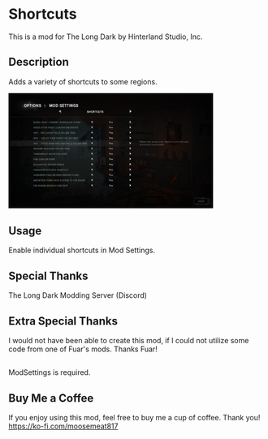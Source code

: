 # Shortcuts
This is a mod for The Long Dark by Hinterland Studio, Inc.

## Description
Adds a variety of shortcuts to some regions.

<img src="https://github.com/moosemeat817/images/blob/main/Shortcuts_Menu.png" width="80%">


## Usage
Enable individual shortcuts in Mod Settings.


## Special Thanks
The Long Dark Modding Server (Discord)

## Extra Special Thanks
I would not have been able to create this mod, if I could not utilize some code from one of Fuar's mods.  Thanks Fuar!  

##
ModSettings is required.


## Buy Me a Coffee
If you enjoy using this mod, feel free to buy me a cup of coffee.  Thank you!
https://ko-fi.com/moosemeat817

